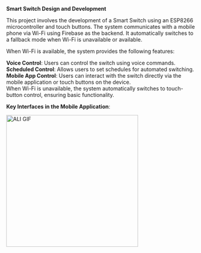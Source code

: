 **Smart Switch Design and Development**

This project involves the development of a Smart Switch using an ESP8266 microcontroller and touch buttons. The system communicates with a mobile phone via Wi-Fi using Firebase as the backend. It automatically switches to a fallback mode when Wi-Fi is unavailable or available.  

When Wi-Fi is available, the system provides the following features:  

**Voice Control**: Users can control the switch using voice commands.  
**Scheduled Control**: Allows users to set schedules for automated switching.  
**Mobile App Control**: Users can interact with the switch directly via the mobile application or touch buttons on the device.  
When Wi-Fi is unavailable, the system automatically switches to touch-button control, ensuring basic functionality.  



**Key Interfaces in the Mobile Application**:

<img src="https://github.com/user-attachments/assets/4d41ab90-bf29-4d02-9511-ed8ad83581f1" alt="ALI GIF" width="350">
